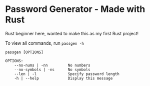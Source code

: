 # Password Generator - Made with Rust

Rust beginner here, wanted to make this as my first Rust project!

To view all commands, run `passgen -h`

```
passgen [OPTIONS]

OPTIONS:
    --no-nums | -nn         No numbers
    --no-symbols | -ns      No symbols
    --len | -l              Specify password length
    -h | --help             Display this message
```